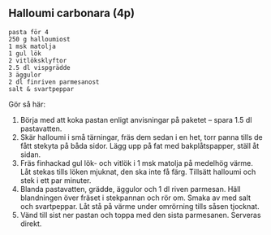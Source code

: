 ## Halloumi carbonara (4p)
```
pasta för 4
250 g halloumiost
1 msk matolja
1 gul lök
2 vitlöksklyftor
2.5 dl vispgrädde
3 äggulor
2 dl finriven parmesanost
salt & svartpeppar
```
Gör så här:
1. Börja med att koka pastan enligt anvisningar på paketet – spara 1.5 dl
   pastavatten.
2. Skär halloumi i små tärningar, fräs dem sedan i en het, torr panna tills de
   fått stekyta på båda sidor. Lägg upp på fat med bakplåtspapper, ställ åt
   sidan.
3. Fräs finhackad gul lök- och vitlök i 1 msk matolja på medelhög värme. Låt
   stekas tills löken mjuknat, den ska inte få färg. Tillsätt halloumi och stek
   i ett par minuter.
4. Blanda pastavatten, grädde, äggulor och 1 dl riven parmesan. Häll
   blandningen över fräset i stekpannan och rör om. Smaka av med salt och
   svartpeppar. Låt stå på värme under omrörning tills såsen tjocknat.
5. Vänd till sist ner pastan och toppa med den sista parmesanen. Serveras
   direkt.
